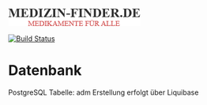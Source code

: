 ![](src/main/resources/static/images/logo1.png)

[![Build Status](https://travis-ci.org/Pikolu/Pharmacy.svg?branch=master)](https://travis-ci.org/Pikolu/Pharmacy)

# Datenbank
PostgreSQL
Tabelle: adm
Erstellung erfolgt über Liquibase
